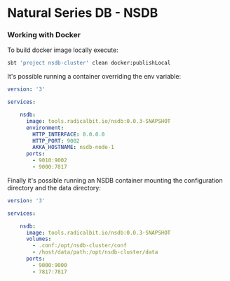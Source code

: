 # Natural Series DB - NSDB #

### Working with Docker

To build docker image locally execute:

```bash
sbt 'project nsdb-cluster' clean docker:publishLocal
```

It's possible running a container overriding the env variable:

```yaml
version: '3'

services:

    nsdb:
      image: tools.radicalbit.io/nsdb:0.0.3-SNAPSHOT
      environment:
        HTTP_INTERFACE: 0.0.0.0
        HTTP_PORT: 9002
        AKKA_HOSTNAME: nsdb-node-1
      ports:
        - 9010:9002
        - 9000:7817
```

Finally it's possible running an NSDB container mounting the configuration directory and the data directory:

```yaml
version: '3'

services:

    nsdb:
      image: tools.radicalbit.io/nsdb:0.0.3-SNAPSHOT
      volumes:
        - .conf:/opt/nsdb-cluster/conf
        - /host/data/path:/opt/nsdb-cluster/data
      ports:
        - 9000:9000
        - 7817:7817
```